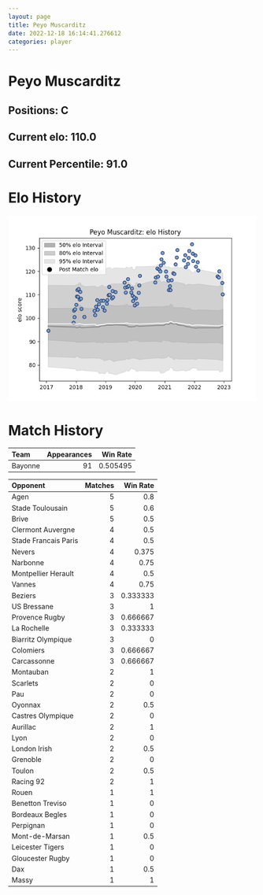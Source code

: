 ```yaml
---  
layout: page  
title: Peyo Muscarditz  
date: 2022-12-18 16:14:41.276612  
categories: player  
---
```

# Peyo Muscarditz

## Positions: C

## Current elo: 110.0

## Current Percentile: 91.0

# Elo History


![elo history](history_PeyoMuscarditz.png)
# Match History


| Team    |   Appearances |   Win Rate |
|:--------|--------------:|-----------:|
| Bayonne |            91 |   0.505495 |

| Opponent             |   Matches |   Win Rate |
|:---------------------|----------:|-----------:|
| Agen                 |         5 |   0.8      |
| Stade Toulousain     |         5 |   0.6      |
| Brive                |         5 |   0.5      |
| Clermont Auvergne    |         4 |   0.5      |
| Stade Francais Paris |         4 |   0.5      |
| Nevers               |         4 |   0.375    |
| Narbonne             |         4 |   0.75     |
| Montpellier Herault  |         4 |   0.5      |
| Vannes               |         4 |   0.75     |
| Beziers              |         3 |   0.333333 |
| US Bressane          |         3 |   1        |
| Provence Rugby       |         3 |   0.666667 |
| La Rochelle          |         3 |   0.333333 |
| Biarritz Olympique   |         3 |   0        |
| Colomiers            |         3 |   0.666667 |
| Carcassonne          |         3 |   0.666667 |
| Montauban            |         2 |   1        |
| Scarlets             |         2 |   0        |
| Pau                  |         2 |   0        |
| Oyonnax              |         2 |   0.5      |
| Castres Olympique    |         2 |   0        |
| Aurillac             |         2 |   1        |
| Lyon                 |         2 |   0        |
| London Irish         |         2 |   0.5      |
| Grenoble             |         2 |   0        |
| Toulon               |         2 |   0.5      |
| Racing 92            |         2 |   1        |
| Rouen                |         1 |   1        |
| Benetton Treviso     |         1 |   0        |
| Bordeaux Begles      |         1 |   0        |
| Perpignan            |         1 |   0        |
| Mont-de-Marsan       |         1 |   0.5      |
| Leicester Tigers     |         1 |   0        |
| Gloucester Rugby     |         1 |   0        |
| Dax                  |         1 |   0.5      |
| Massy                |         1 |   1        |